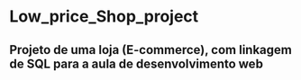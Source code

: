 # Low_price_Shop_project
## Projeto de uma loja (E-commerce), com linkagem de SQL para a aula de desenvolvimento web
